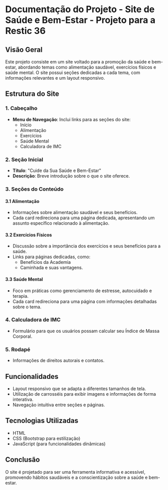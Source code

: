 # Documentação do Projeto - Site de Saúde e Bem-Estar - Projeto para a Restic 36

## Visão Geral

Este projeto consiste em um site voltado para a promoção da saúde e bem-estar, abordando temas como alimentação saudável, exercícios físicos e saúde mental. O site possui seções dedicadas a cada tema, com informações relevantes e um layout responsivo.

## Estrutura do Site

### 1. Cabeçalho
- **Menu de Navegação**: Inclui links para as seções do site:
  - Início
  - Alimentação
  - Exercícios
  - Saúde Mental
  - Calculadora de IMC

### 2. Seção Inicial
- **Título**: "Cuide da Sua Saúde e Bem-Estar"
- **Descrição**: Breve introdução sobre o que o site oferece.

### 3. Seções do Conteúdo
#### 3.1 Alimentação
- Informações sobre alimentação saudável e seus benefícios.
- Cada card redireciona para uma página dedicada, apresentando um assunto específico relacionado à alimentação.

#### 3.2 Exercícios Físicos
- Discussão sobre a importância dos exercícios e seus benefícios para a saúde.
- Links para páginas dedicadas, como:
  - Benefícios da Academia
  - Caminhada e suas vantagens.

#### 3.3 Saúde Mental
- Foco em práticas como gerenciamento de estresse, autocuidado e terapia.
- Cada card redireciona para uma página com informações detalhadas sobre o tema.

### 4. Calculadora de IMC
- Formulário para que os usuários possam calcular seu Índice de Massa Corporal.

### 5. Rodapé
- Informações de direitos autorais e contatos.

## Funcionalidades
- Layout responsivo que se adapta a diferentes tamanhos de tela.
- Utilização de carrosséis para exibir imagens e informações de forma interativa.
- Navegação intuitiva entre seções e páginas.

## Tecnologias Utilizadas
- HTML
- CSS (Bootstrap para estilização)
- JavaScript (para funcionalidades dinâmicas)

## Conclusão
O site é projetado para ser uma ferramenta informativa e acessível, promovendo hábitos saudáveis e a conscientização sobre a saúde e bem-estar.